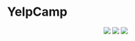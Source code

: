# YelpCamp
<p align="center">
  <img src="https://user-images.githubusercontent.com/111272770/233928925-e8bb9a73-8e08-4c85-b4c5-38243d7044ac.png">
  <img src="https://user-images.githubusercontent.com/111272770/233929012-453025f0-9034-4d3c-a389-9c7a4558b388.png">
  <img src="https://user-images.githubusercontent.com/111272770/233932278-bfcbb9cf-9838-44cc-9eb0-496c642d4405.png">
</p>
